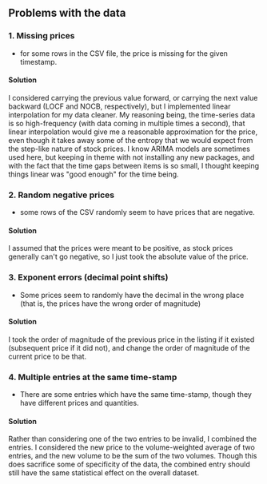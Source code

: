 ## Problems with the data


### 1. Missing prices

- for some rows in the CSV file, the price is missing for the given timestamp.

#### Solution

I considered carrying the previous value forward, or carrying the next value backward (LOCF and NOCB, respectively), but 
I implemented linear interpolation for my data cleaner. My reasoning being, the time-series data is so high-frequency
(with data coming in multiple times a second), that linear interpolation would give me a reasonable approximation for the price, even 
though it takes away some of the entropy that we would expect from the step-like nature of stock prices. I know ARIMA models are sometimes used here,
but keeping in theme with not installing any new packages, and with the fact that the time gaps between items is so small, I thought keeping things linear was "good enough" for the time being.

### 2. Random negative prices

- some rows of the CSV randomly seem to have prices that are negative.

#### Solution

I assumed that the prices were meant to be positive, as stock prices generally can't go negative, so I just took the absolute value of the price.

### 3. Exponent errors (decimal point shifts)

- Some prices seem to randomly have the decimal in the wrong place (that is, the prices have the wrong order of magnitude)

#### Solution

I took the order of magnitude of the previous price in the listing if it existed (subsequent price if it did not), and change the order of magnitude of the current price to be that.

### 4. Multiple entries at the same time-stamp

- There are some entries which have the same time-stamp, though they have different prices and quantities.

#### Solution

Rather than considering one of the two entries to be invalid, I combined the entries. I considered the new price to the volume-weighted average of two entries, and the new volume to be the sum of the two volumes. Though this does sacrifice some of specificity of the data, the combined entry should still have the same statistical effect on the overall dataset.